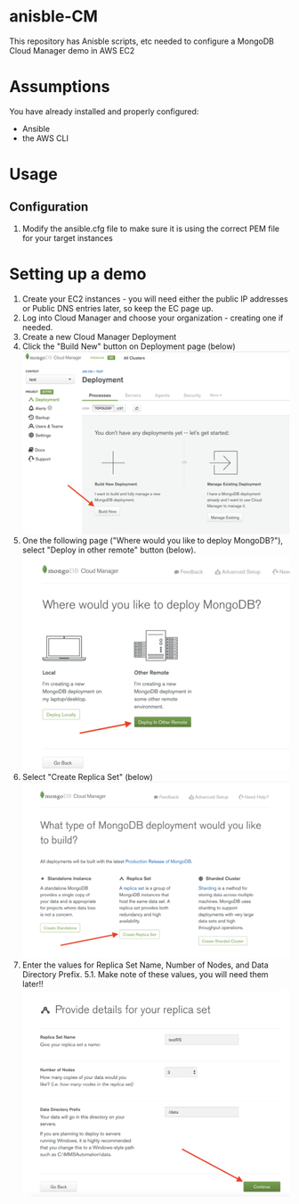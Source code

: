 # anisble-CM
This repository has Anisble scripts, etc needed to configure a MongoDB Cloud Manager demo in AWS EC2


# Assumptions
You have already installed and properly configured:
* Ansible
* the AWS CLI

# Usage
## Configuration
1. Modify the ansible.cfg file to make sure it is using the correct PEM file for your target instances

# Setting up a demo
1. Create your EC2 instances - you will need either the public IP addresses or Public DNS entries later, so keep the EC page up.
2. Log into Cloud Manager and choose your organization - creating one if needed.
3. Create a new Cloud Manager Deployment
3. Click the "Build New" button on Deployment page (below)
![alt text](https://github.com/jsstokes/ansible/blob/master/Screen-1.png "Build New Image")
4. One the following page ("Where would you like to deploy MongoDB?"), select "Deploy in other remote" button (below).
![alt text](https://github.com/jsstokes/ansible/blob/master/Screen-2.png "Deploy in other remote image")
5. Select "Create Replica Set" (below)
![alt text](https://github.com/jsstokes/ansible/blob/master/Screen-3.png "Create Replica Set")
5. Enter the values for Replica Set Name, Number of Nodes, and Data Directory Prefix.
5.1. Make note of these values, you will need them later!!
![alt text](https://github.com/jsstokes/ansible/blob/master/Screen-4.png "Replica Set Details")


 
